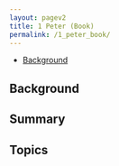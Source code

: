 ```yaml
---
layout: pagev2
title: 1 Peter (Book)
permalink: /1_peter_book/
---
```

- [Background](#background)

## Background

## Summary

## Topics
